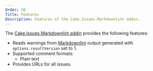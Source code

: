 ```yaml
---
Order: 20
Title: Features
Description: Features of the Cake.Issues.Markdownlint addin.
---
```

The [Cake.Issues.Markdownlint addin] provides the following features:

* Reads warnings from [Markdownlint] output generated with `options.resultVersion` set to 1.
* Supported comment formats:
  * Plain text
* Provides URLs for all issues.

[Cake.Issues.Markdownlint addin]: https://www.nuget.org/packages/Cake.Issues.Markdownlint
[Markdownlint]: https://github.com/DavidAnson/markdownlint
